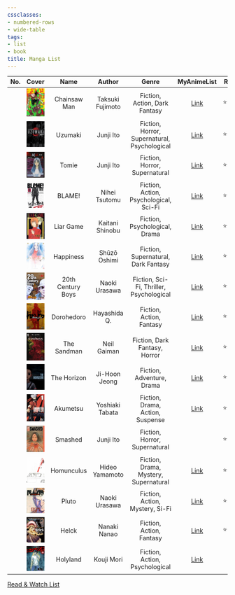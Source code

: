 ```yaml
---
cssclasses:
- numbered-rows
- wide-table
tags:
- list
- book
title: Manga List
---
```


| No. | Cover | Name | Author | Genre | MyAnimeList | Rating | Status |
| :--: | :--: | :--: | :--: | :--: | :--: | ---- | :--: |
|  | ![Chainsaw Man\|82](images/chainsaw-man.jpg) | Chainsaw Man | Taksuki Fujimoto | Fiction, Action, Dark Fantasy | [Link](https://myanimelist.net/manga/116778/Chainsaw_Man) | ⭐⭐⭐ | #ongoing |
|  | ![Uzumaki\|82](images/uzumaki.jpg) | Uzumaki | Junji Ito | Fiction, Horror, Supernatural, Psychological | [Link](https://myanimelist.net/manga/436/Uzumaki) | ⭐⭐⭐⭐ | #completed |
|  | ![Tomie\|82](images/tomie.jpeg) | Tomie | Junji Ito | Fiction, Horror, Supernatural | [Link](https://myanimelist.net/manga/912/Tomie) | ⭐⭐⭐ | #completed |
|  | ![BLAME!\|82](images/blame.jpg) | BLAME! | Nihei Tsutomu | Fiction, Action, Psychological, Sci-Fi | [Link](https://myanimelist.net/manga/149/Blame) | ⭐⭐⭐⭐ | #completed |
|  | ![Liar Game\|82](images/liar-game.jpg) | Liar Game | Kaitani Shinobu | Fiction, Psychological, Drama | [Link](https://myanimelist.net/manga/1649/Liar_Game) | ⭐⭐ | #completed |
|  | ![Happiness\|82](images/happiness.jpg) | Happiness | Shūzō Oshimi | Fiction, Supernatural, Dark Fantasy | [Link](https://myanimelist.net/manga/85173/Happiness) | ⭐⭐⭐ | #completed |
|  | ![20th Century Boys\|82](images/20th-century-boys.jpg) | 20th Century Boys | Naoki Urasawa | Fiction, Sci-Fi, Thriller, Psychological | [Link](https://myanimelist.net/manga/3/20th_Century_Boys) | ⭐⭐⭐⭐ | #completed |
|  | ![Dorohedoro\|82](images/dorohedoro.jpg) | Dorohedoro | Hayashida Q. | Fiction, Action, Fantasy | [Link](https://myanimelist.net/manga/1133/Dorohedoro) | ⭐⭐⭐⭐⭐ | #completed |
|  | ![The Sandman\|82](images/the-sandman.jpg) | The Sandman | Neil Gaiman | Fiction, Dark Fantasy, Horror | [Link](https://www.goodreads.com/book/show/23753.The_Absolute_Sandman) | ⭐⭐⭐⭐⭐ | #completed |
|  | ![The Horizon\|82](images/the-horizon.jpg) | The Horizon | Ji-Hoon Jeong | Fiction, Adventure, Drama | [Link](https://myanimelist.net/manga/125036/The_Horizon) | ⭐⭐⭐⭐⭐ | #completed |
|  | ![akumetsu\|82](images/akumetsu.jpg) | Akumetsu | Yoshiaki Tabata | Fiction, Drama, Action, Suspense | [Link](https://myanimelist.net/manga/1101/Akumetsu) | ⭐⭐⭐ | #completed |
|  | ![smashed\|82](images/smashed.jpg) | Smashed | Junji Ito | Fiction, Horror, Supernatural |  | ⭐⭐⭐ | #completed |
|  | ![homunculus\|82](images/homunculus.jpg) | Homunculus | Hideo Yamamoto | Fiction, Drama, Mystery, Supernatural | [Link](https://myanimelist.net/manga/936/Homunculus) | ⭐⭐⭐ | #completed |
|  | ![pluto\|82](images/pluto.jpg) | Pluto | Naoki Urasawa | Fiction, Action, Mystery, Si-Fi | [Link](https://myanimelist.net/manga/745/Pluto) | ⭐⭐⭐⭐ | #completed |
|  | ![helck\|82](images/helck.jpg) | Helck | Nanaki Nanao | Fiction, Action, Fantasy | [Link](https://myanimelist.net/manga/77637/Helck) | ⭐⭐⭐⭐ | #completed |
|  | ![holyland\|82](images/holyland.jpg) | Holyland | Kouji Mori | Fiction, Action, Psychological | [Link](https://myanimelist.net/manga/3285/Holyland) |  | #reading  |

[Read & Watch List](../read-and-watch-list.md)
